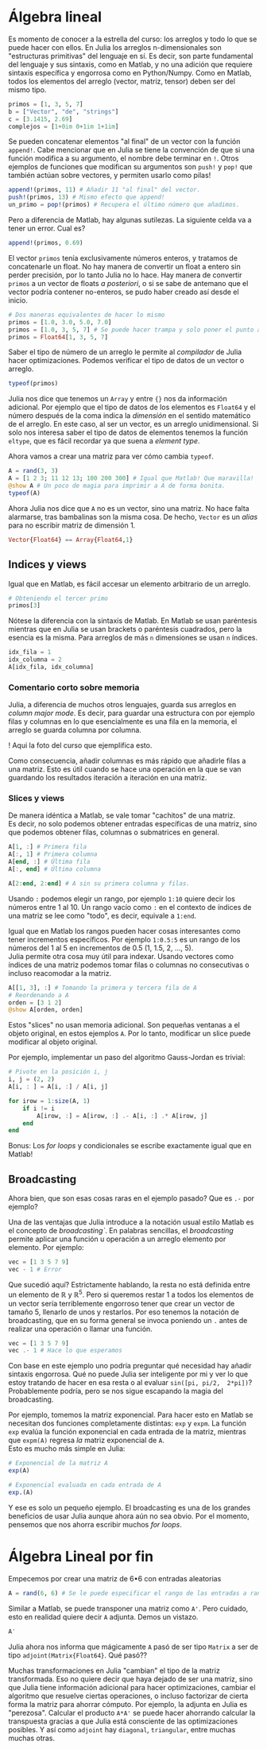 # Álgebra lineal

Es momento de conocer a la estrella del curso: los arreglos y todo lo 
que se puede hacer con ellos. En Julia los arreglos n-dimensionales 
son "estructuras primitivas" del lenguaje en sí. Es decir, son parte 
fundamental del lenguaje y sus sintaxis, como en Matlab, y no una 
adición que requiere sintaxis específica y engorrosa como en 
Python/Numpy. Como en Matlab, todos los elementos del arreglo (vector, 
matriz, tensor) deben ser del mismo tipo.

```julia
primos = [1, 3, 5, 7]
b = ["Vector", "de", "strings"]
c = [3.1415, 2.69]
complejos = [1+0im 0+1im 1+1im]
```

Se pueden concatenar elementos "al final" de un vector con la función 
`append!`. Cabe mencionar que en Julia se tiene la convención de que 
si una función modifica a su argumento, el nombre debe terminar en 
`!`. Otros ejemplos de funciones que modifican su argumentos son 
`push!` y `pop!` que también actúan sobre vectores, y permiten usarlo 
como pilas!

```julia
append!(primos, 11) # Añadir 11 "al final" del vector.
push!(primos, 13) # Mismo efecto que append!
un_primo = pop!(primos) # Recupera el último número que añadimos.
```

Pero a diferencia de Matlab, hay algunas sutilezas. La siguiente celda 
va a tener un error. Cual es?

```julia
append!(primos, 0.69)
```

El vector `primos` tenía exclusivamente números enteros, y tratamos de 
concatenarle un float. No hay manera de convertir un float a entero 
sin perder precisión, por lo tanto Julia no lo hace. Hay manera de 
convertir `primos` a un vector de floats _a posteriori_, o si se sabe 
de antemano que el vector podría contener no-enteros, se pudo haber 
creado así desde el inicio.

```julia
# Dos maneras equivalentes de hacer lo mismo
primos = [1.0, 3.0, 5.0, 7.0]
primos = [1.0, 3, 5, 7] # Se puede hacer trampa y solo poner el punto al primer elemento
primos = Float64[1, 3, 5, 7]
```

Saber el tipo de número de un arreglo le permite al _compilador_ de 
Julia hacer optimizaciones. Podemos verificar el tipo de datos de un 
vector o arreglo.

```julia
typeof(primos)
```

Julia nos dice que tenemos un `Array` y entre `{}` nos da información 
adicional. Por ejemplo que el tipo de datos de los elementos es 
`Float64` y el número después de la coma indica la _dimensión_ en el 
sentido matemático de el arreglo. En este caso, al ser un vector, es 
un arreglo unidimensional. Si solo nos interesa saber el tipo de datos 
de elementos tenemos la función `eltype`, que es fácil recordar ya que 
suena a _element type_.

Ahora vamos a crear una matriz para ver cómo cambia `typeof`.

```julia
A = rand(3, 3)
A = [1 2 3; 11 12 13; 100 200 300] # Igual que Matlab! Que maravilla!
@show A # Un poco de magia para imprimir a A de forma bonita.
typeof(A)
```

Ahora Julia nos dice que `A` no es un vector, sino una matriz. No hace 
falta alarmarse, tras bambalinas son la misma cosa. De hecho, `Vector` 
es un _alias_ para no escribir matriz de dimensión 1.

```julia
Vector{Float64} == Array{Float64,1}
```

## Indices y views

Igual que en Matlab, es fácil accesar un elemento arbitrario de un 
arreglo.

```julia
# Obteniendo el tercer primo
primos[3]
```

Nótese la diferencia con la sintaxis de Matlab. En Matlab se usan 
paréntesis mientras que en Julia se usan brackets o paréntesis 
cuadrados, pero la esencia es la misma. Para arreglos de más `n` 
dimensiones se usan `n` índices.

```julia
idx_fila = 1
idx_columna = 2
A[idx_fila, idx_columna]
```

### Comentario corto sobre memoria

Julia, a diferencia de muchos otros lenguajes, guarda sus arreglos en 
_column major mode_. Es decir, para guardar una estructura con por 
ejemplo filas y columnas en lo que esencialmente es una fila en la 
memoria, el arreglo se guarda columna por columna.

! Aqui la foto del curso que ejemplifica esto.

Como consecuencia, añadir columnas es más rápido que añadirle filas a 
una matriz. Esto es útil cuando se hace una operación en la que se van 
guardando los resultados iteración a iteración en una matriz.

### Slices y views

De manera idéntica a Matlab, se vale tomar "cachitos" de una matriz.  
Es decir, no solo podemos obtener entradas específicas de una matriz, 
sino que podemos obtener filas, columnas o submatrices en general.

```julia
A[1, :] # Primera fila
A[:, 1] # Primera columna
A[end, :] # Última fila
A[:, end] # Última columna

A[2:end, 2:end] # A sin su primera columna y filas.
```

Usando `:` podemos elegir un rango, por ejemplo `1:10` quiere decir 
los números entre 1 al 10. Un rango vacío como `:` en el contexto de 
índices de una matriz se lee como "todo", es decir, equivale a 
`1:end`.

Igual que en Matlab los rangos pueden hacer cosas interesantes como 
tener incrementos específicos. Por ejemplo `1:0.5:5` es un rango de 
los números del 1 al 5 en incrementos de 0.5 (1, 1.5, 2, ..., 5).  
Julia permite otra cosa muy útil para indexar. Usando vectores como 
índices de una matriz podemos tomar filas o columnas no consecutivas o 
incluso reacomodar a la matriz.

```julia
A[[1, 3], :] # Tomando la primera y tercera fila de A
# Reordenando a A
orden = [3 1 2]
@show A[orden, orden]
```

Estos "slices" no usan memoria adicional. Son pequeñas ventanas a el 
objeto original, en estos ejemplos `A`. Por lo tanto, modificar un 
slice puede modificar al objeto original.

Por ejemplo, implementar un paso del algoritmo Gauss-Jordan es 
trivial:

```julia
# Pivote en la posición i, j
i, j = (2, 2)
A[i, : ] = A[i, :] / A[i, j]

for irow = 1:size(A, 1)
	if i != i
		A[irow, :] = A[irow, :] .- A[i, :] .* A[irow, j]
	end
end
```

Bonus: Los _for loops_ y condicionales se escribe exactamente igual 
que en Matlab!

## Broadcasting

Ahora bien, que son esas cosas raras en el ejemplo pasado? Que es `.-` 
por ejemplo?

Una de las ventajas que Julia introduce a la notación usual estilo 
Matlab es el concepto de _broadcasting`_. En palabras sencillas, el 
_broadcasting_ permite aplicar una función u operación a un arreglo 
elemento por elemento. Por ejemplo:

```julia
vec = [1 3 5 7 9]
vec - 1 # Error
```

Que sucedió aquí? Estrictamente hablando, la resta no está definida 
entre un elemento de $\mathbb{R}$ y $\mathbb{R}^{5}$. Pero si queremos 
restar 1 a todos los elementos de un vector sería terriblemente 
engorroso tener que crear un vector de tamaño 5, llenarlo de unos y 
restarlos. Por eso tenemos la notación de broadcasting, que en su 
forma general se invoca poniendo un `.` antes de realizar una 
operación o llamar una función.

```julia
vec = [1 3 5 7 9]
vec .- 1 # Hace lo que esperamos
```

Con base en este ejemplo uno podría preguntar qué necesidad hay añadir 
sintaxis engorrosa. Qué no puede Julia ser inteligente por mi y ver lo 
que estoy tratando de hacer en esa resta o al evaluar `sin([pi, pi/2, 
2*pi])`? Probablemente podría, pero se nos sigue escapando la magia 
del broadcasting.

Por ejemplo, tomemos la matriz exponencial. Para hacer esto en Matlab 
se necesitan dos funciones completamente distintas: `exp` y `expm`. La 
función `exp` evalúa la función exponencial en cada entrada de la 
matriz, mientras que `expm(A)` regresa _la_ matriz exponencial de `A`.  
Esto es mucho más simple en Julia:

```julia
# Exponencial de la matriz A
exp(A)

# Exponencial evaluada en cada entrada de A
exp.(A)
```

Y ese es solo un pequeño ejemplo. El broadcasting es una de los 
grandes beneficios de usar Julia aunque ahora aún no sea obvio. Por el 
momento, pensemos que nos ahorra escribir muchos _for loops_.

# Álgebra Lineal por fin

Empecemos por crear una matriz de 6•6 con entradas aleatorias

```julia
A = rand(6, 6) # Se le puede especificar el rango de las entradas a rand como primer argumento
```

Similar a Matlab, se puede transponer una matriz como `A'`. Pero 
cuidado, esto en realidad quiere decir `A` adjunta. Demos un vistazo.

```julia
A'
```

Julia ahora nos informa que mágicamente `A` pasó de ser tipo `Matrix` 
a ser de tipo `adjoint(Matrix{Float64}`. Qué pasó??

Muchas transformaciones en Julia "cambian" el tipo de la matriz 
transformada. Eso no quiere decir que haya dejado de ser una matriz, 
sino que Julia tiene información adicional para hacer optimizaciones, 
cambiar el algoritmo que resuelve ciertas operaciones, o incluso 
factorizar de cierta forma la matriz para ahorrar cómputo. Por 
ejemplo, la adjunta en Julia es "perezosa". Calcular el producto 
`A*A'` se puede hacer ahorrando calcular la transpuesta gracias a que 
Julia está consciente de las optimizaciones posibles. Y así como 
`adjoint` hay `diagonal`, `triangular`, entre muchas muchas otras.
